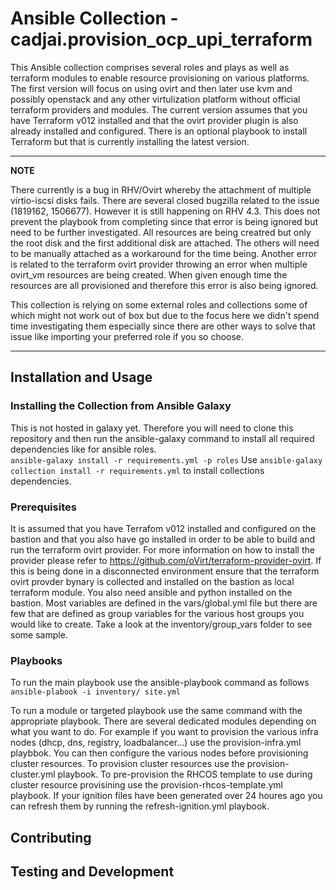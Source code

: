 # Ansible Collection - cadjai.provision_ocp_upi_terraform

This Ansible collection comprises several roles and plays as well as terraform modules to enable resource provisioning on various platforms.
The first version will focus on using ovirt and then later use kvm and possibly openstack and any other virtulization platform without official
terraform providers and modules.
The current version assumes that you have Terraform v012 installed and that the ovirt provider plugin is also already installed and configured. 
There is an optional playbook to install Terraform but that is currently installing the latest version.

---
**NOTE**

There currently is a bug in RHV/Ovirt whereby the attachment of multiple virtio-iscsi disks fails.
There are several closed bugzilla related to the issue (1819162, 1506677). 
However it is still happening on RHV 4.3. 
This does not prevent the playbook from completing since that error is being ignored but need to be further investigated. All resources are being creatred but only the root disk and the first additional disk are attached. The others will need to be manually attached as a workaround for the time being.
Another error is related to the terraform ovirt provider throwing an error when multiple ovirt_vm resources are being created. When given enough time the resources are all provisioned and therefore this error is also being ignored.

This collection is relying on some external roles and collections some of which might not work out of box but due to the focus here we didn't spend time investigating them especially since there are other ways to solve that issue like importing your preferred role if you so choose. 
 
---

## Installation and Usage

### Installing the Collection from Ansible Galaxy
This is not hosted in galaxy yet. Therefore you will need to clone this repository and then 
run the ansible-galaxy command to install all required dependencies like for ansible roles.  
`ansible-galaxy install -r requirements.yml -p roles`
Use `ansible-galaxy collection install -r requirements.yml` to install collections dependencies.

### Prerequisites
It is assumed that you have Terrafom v012 installed and configured on the bastion and that you also have go installed in order to be able to build and run the terraform ovirt provider. For more information on how to install the provider please refer to https://github.com/oVirt/terraform-provider-ovirt. If this is being done in a disconnected environment ensure that the terraform ovirt provder bynary is collected and installed on the bastion as local terraform module. 
You also need ansible and python installed on the bastion. 
Most variables are defined in the vars/global.yml file but there are few that are defined as group variables for the various host groups you would like to create. Take a look at the inventory/group_vars folder to see some sample. 
### Playbooks
To run the main playbook use the ansible-playbook command as follows
`ansible-plabook -i inventory/ site.yml`

To run a module or targeted playbook use the same command with the appropriate playbook.
There are several dedicated modules depending on what you want to do. 
For example if you want to provision the various infra nodes (dhcp, dns, registry, loadbalancer...) use the provision-infra.yml playbbok. You can then configure the various nodes before provisioning cluster resources. 
To provision cluster resources use the provision-cluster.yml playbook.
To pre-provision the RHCOS template to use during cluster resource provisining use the provision-rhcos-template.yml playbook. 
If your ignition files have been generated over 24 houres ago you can refresh them by running the refresh-ignition.yml playbook. 


## Contributing


## Testing and Development


